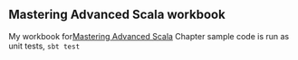 Mastering Advanced Scala workbook
---
My workbook for[Mastering Advanced Scala](https://leanpub.com/mastering-advanced-scala)
Chapter sample code is run as unit tests, `sbt test`
